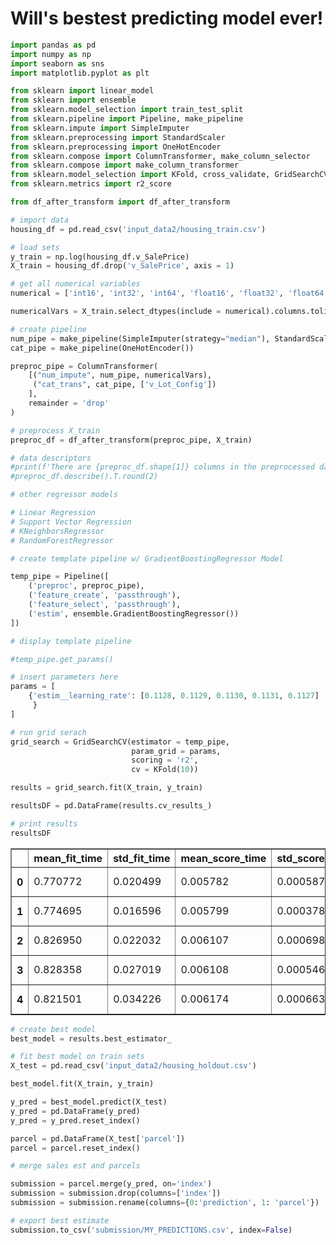 # Will's bestest predicting model ever!


```python
import pandas as pd
import numpy as np
import seaborn as sns
import matplotlib.pyplot as plt

from sklearn import linear_model
from sklearn import ensemble
from sklearn.model_selection import train_test_split
from sklearn.pipeline import Pipeline, make_pipeline 
from sklearn.impute import SimpleImputer
from sklearn.preprocessing import StandardScaler 
from sklearn.preprocessing import OneHotEncoder 
from sklearn.compose import ColumnTransformer, make_column_selector
from sklearn.compose import make_column_transformer
from sklearn.model_selection import KFold, cross_validate, GridSearchCV
from sklearn.metrics import r2_score

from df_after_transform import df_after_transform
```


```python
# import data
housing_df = pd.read_csv('input_data2/housing_train.csv')
```


```python
# load sets 
y_train = np.log(housing_df.v_SalePrice)
X_train = housing_df.drop('v_SalePrice', axis = 1)
```


```python
# get all numerical variables
numerical = ['int16', 'int32', 'int64', 'float16', 'float32', 'float64']

numericalVars = X_train.select_dtypes(include = numerical).columns.tolist()
```


```python
# create pipeline
num_pipe = make_pipeline(SimpleImputer(strategy="median"), StandardScaler())
cat_pipe = make_pipeline(OneHotEncoder())

preproc_pipe = ColumnTransformer(
    [("num_impute", num_pipe, numericalVars), 
     ("cat_trans", cat_pipe, ['v_Lot_Config'])
    ], 
    remainder = 'drop'
)
```


```python
# preprocess X_train
preproc_df = df_after_transform(preproc_pipe, X_train)

# data descriptors
#print(f'There are {preproc_df.shape[1]} columns in the preprocessed data.')
#preproc_df.describe().T.round(2)
```


```python
# other regressor models 

# Linear Regression
# Support Vector Regression
# KNeighborsRegressor
# RandomForestRegressor
```


```python
# create template pipeline w/ GradientBoostingRegressor Model

temp_pipe = Pipeline([
    ('preproc', preproc_pipe), 
    ('feature_create', 'passthrough'), 
    ('feature_select', 'passthrough'), 
    ('estim', ensemble.GradientBoostingRegressor())
])
```


```python
# display template pipeline

#temp_pipe.get_params()
```


```python
# insert parameters here
params = [
    {'estim__learning_rate': [0.1128, 0.1129, 0.1130, 0.1131, 0.1127] 
     }
]
```


```python
# run grid serach
grid_search = GridSearchCV(estimator = temp_pipe, 
                           param_grid = params, 
                           scoring = 'r2', 
                           cv = KFold(10))

results = grid_search.fit(X_train, y_train)

resultsDF = pd.DataFrame(results.cv_results_)
```


```python
# print results
resultsDF
```




<div>
<style scoped>
    .dataframe tbody tr th:only-of-type {
        vertical-align: middle;
    }

    .dataframe tbody tr th {
        vertical-align: top;
    }

    .dataframe thead th {
        text-align: right;
    }
</style>
<table border="1" class="dataframe">
  <thead>
    <tr style="text-align: right;">
      <th></th>
      <th>mean_fit_time</th>
      <th>std_fit_time</th>
      <th>mean_score_time</th>
      <th>std_score_time</th>
      <th>param_estim__learning_rate</th>
      <th>params</th>
      <th>split0_test_score</th>
      <th>split1_test_score</th>
      <th>split2_test_score</th>
      <th>split3_test_score</th>
      <th>split4_test_score</th>
      <th>split5_test_score</th>
      <th>split6_test_score</th>
      <th>split7_test_score</th>
      <th>split8_test_score</th>
      <th>split9_test_score</th>
      <th>mean_test_score</th>
      <th>std_test_score</th>
      <th>rank_test_score</th>
    </tr>
  </thead>
  <tbody>
    <tr>
      <th>0</th>
      <td>0.770772</td>
      <td>0.020499</td>
      <td>0.005782</td>
      <td>0.000587</td>
      <td>0.1128</td>
      <td>{'estim__learning_rate': 0.1128}</td>
      <td>0.921781</td>
      <td>0.864645</td>
      <td>0.886064</td>
      <td>0.880770</td>
      <td>0.767492</td>
      <td>0.870976</td>
      <td>0.877148</td>
      <td>0.784574</td>
      <td>0.843924</td>
      <td>0.877631</td>
      <td>0.857500</td>
      <td>0.044852</td>
      <td>1</td>
    </tr>
    <tr>
      <th>1</th>
      <td>0.774695</td>
      <td>0.016596</td>
      <td>0.005799</td>
      <td>0.000378</td>
      <td>0.1129</td>
      <td>{'estim__learning_rate': 0.1129}</td>
      <td>0.910405</td>
      <td>0.862323</td>
      <td>0.886096</td>
      <td>0.880246</td>
      <td>0.763579</td>
      <td>0.860863</td>
      <td>0.877658</td>
      <td>0.788509</td>
      <td>0.847795</td>
      <td>0.845040</td>
      <td>0.852251</td>
      <td>0.042579</td>
      <td>5</td>
    </tr>
    <tr>
      <th>2</th>
      <td>0.826950</td>
      <td>0.022032</td>
      <td>0.006107</td>
      <td>0.000698</td>
      <td>0.113</td>
      <td>{'estim__learning_rate': 0.113}</td>
      <td>0.921323</td>
      <td>0.861661</td>
      <td>0.887722</td>
      <td>0.870243</td>
      <td>0.758338</td>
      <td>0.874552</td>
      <td>0.878520</td>
      <td>0.781549</td>
      <td>0.850395</td>
      <td>0.874005</td>
      <td>0.855831</td>
      <td>0.046686</td>
      <td>2</td>
    </tr>
    <tr>
      <th>3</th>
      <td>0.828358</td>
      <td>0.027019</td>
      <td>0.006108</td>
      <td>0.000546</td>
      <td>0.1131</td>
      <td>{'estim__learning_rate': 0.1131}</td>
      <td>0.919507</td>
      <td>0.865085</td>
      <td>0.882495</td>
      <td>0.876536</td>
      <td>0.762048</td>
      <td>0.871911</td>
      <td>0.880452</td>
      <td>0.770487</td>
      <td>0.846752</td>
      <td>0.870076</td>
      <td>0.854535</td>
      <td>0.047426</td>
      <td>3</td>
    </tr>
    <tr>
      <th>4</th>
      <td>0.821501</td>
      <td>0.034226</td>
      <td>0.006174</td>
      <td>0.000663</td>
      <td>0.1127</td>
      <td>{'estim__learning_rate': 0.1127}</td>
      <td>0.919244</td>
      <td>0.865185</td>
      <td>0.886335</td>
      <td>0.879806</td>
      <td>0.766001</td>
      <td>0.858832</td>
      <td>0.878918</td>
      <td>0.780664</td>
      <td>0.867277</td>
      <td>0.836307</td>
      <td>0.853857</td>
      <td>0.045110</td>
      <td>4</td>
    </tr>
  </tbody>
</table>
</div>




```python
# create best model
best_model = results.best_estimator_
```


```python
# fit best model on train sets
X_test = pd.read_csv('input_data2/housing_holdout.csv')

best_model.fit(X_train, y_train)

y_pred = best_model.predict(X_test)
y_pred = pd.DataFrame(y_pred)
y_pred = y_pred.reset_index()

parcel = pd.DataFrame(X_test['parcel'])
parcel = parcel.reset_index()
```


```python
# merge sales est and parcels 

submission = parcel.merge(y_pred, on='index')
submission = submission.drop(columns=['index'])
submission = submission.rename(columns={0:'prediction', 1: 'parcel'})
```


```python
# export best estimate
submission.to_csv('submission/MY_PREDICTIONS.csv', index=False)
```
